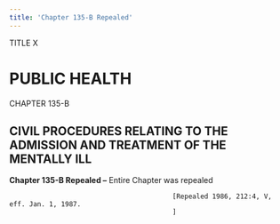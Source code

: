 ```yaml
---
title: 'Chapter 135-B Repealed'
---
```


TITLE X
                                             
PUBLIC HEALTH
=============

CHAPTER 135-B
                                             
CIVIL PROCEDURES RELATING TO THE ADMISSION AND TREATMENT OF THE MENTALLY ILL
----------------------------------------------------------------------------

**Chapter 135-B Repealed –** Entire Chapter was repealed


                                             [Repealed 1986, 212:4, V, eff. Jan. 1, 1987.
                                             ]
